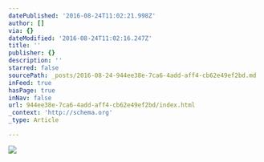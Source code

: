 ```yaml
---
datePublished: '2016-08-24T11:02:21.998Z'
author: []
via: {}
dateModified: '2016-08-24T11:02:16.247Z'
title: ''
publisher: {}
description: ''
starred: false
sourcePath: _posts/2016-08-24-944ee38e-7ca6-4add-aff4-cb62e49ef2bd.md
inFeed: true
hasPage: true
inNav: false
url: 944ee38e-7ca6-4add-aff4-cb62e49ef2bd/index.html
_context: 'http://schema.org'
_type: Article

---
```

![](https://the-grid-user-content.s3-us-west-2.amazonaws.com/fec754a3-7211-4b14-b6ef-a85a8afebb35.jpg)
